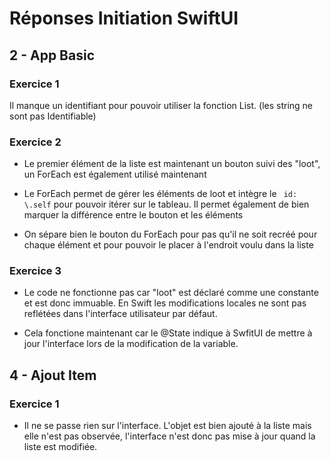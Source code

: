#  Réponses Initiation SwiftUI

## 2 - App Basic

### Exercice 1

Il manque un identifiant pour pouvoir utiliser la fonction List. (les string ne sont pas Identifiable)

### Exercice 2

- Le premier élément de la liste est maintenant un bouton suivi des "loot", un ForEach est également utilisé maintenant

- Le ForEach permet de gérer les éléments de loot et intègre le ``` id: \.self``` pour pouvoir itérer sur le tableau. Il permet également de bien marquer la différence entre le bouton et les éléments

- On sépare bien le bouton du ForEach pour pas qu'il ne soit recréé pour chaque élément et pour pouvoir le placer à l'endroit voulu dans la liste

### Exercice 3

- Le code ne fonctionne pas car "loot" est déclaré comme une constante et est donc immuable. En Swift les modifications locales ne sont pas reflétées dans l'interface utilisateur par défaut.

- Cela fonctione maintenant car le @State indique à SwfitUI de mettre à jour l'interface lors de la modification de la variable.

## 4 - Ajout Item 

### Exercice 1

- Il ne se passe rien sur l'interface. L'objet est bien ajouté à la liste mais elle n'est pas observée, l'interface n'est donc pas mise à jour quand la liste est modifiée.
